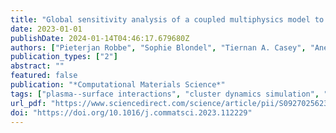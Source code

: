 ```yaml
---
title: "Global sensitivity analysis of a coupled multiphysics model to predict surface evolution in fusion plasma--surface interactions"
date: 2023-01-01
publishDate: 2024-01-14T04:46:17.679680Z
authors: ["Pieterjan Robbe", "Sophie Blondel", "Tiernan A. Casey", "Ane Lasa", "Khachik Sargsyan", "Brian D. Wirth", "Habib N. Najm"]
publication_types: ["2"]
abstract: ""
featured: false
publication: "*Computational Materials Science*"
tags: ["plasma--surface interactions", "cluster dynamics simulation", "sensitivity analysis"]
url_pdf: "https://www.sciencedirect.com/science/article/pii/S0927025623002239"
doi: "https://doi.org/10.1016/j.commatsci.2023.112229"
---
```


